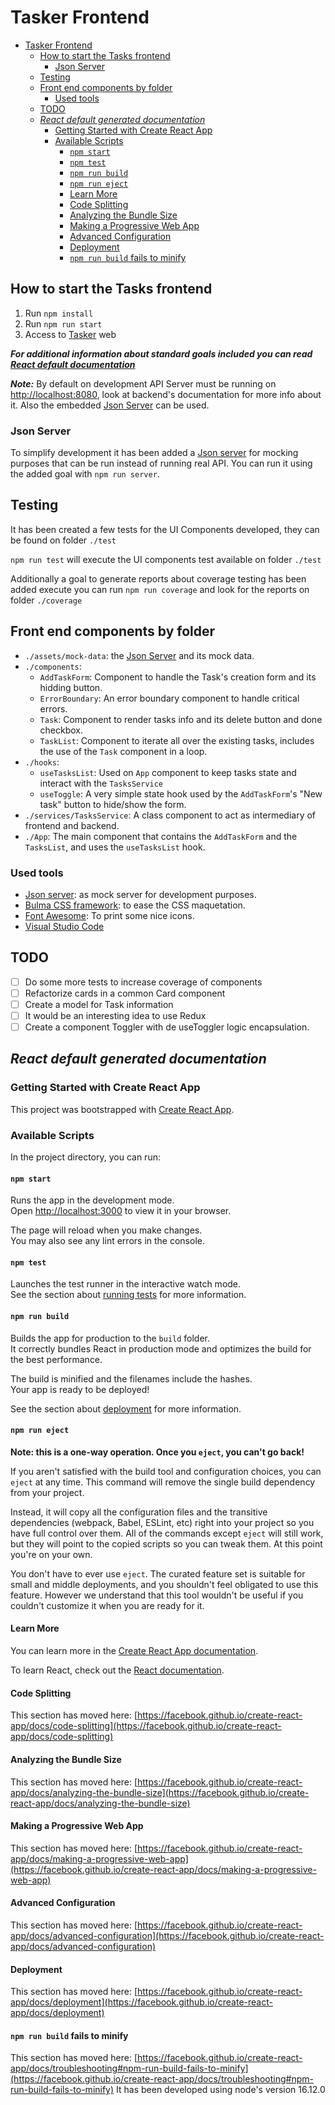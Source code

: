 # Tasker Frontend

- [Tasker Frontend](#tasker-frontend)
  - [How to start the Tasks frontend](#how-to-start-the-tasks-frontend)
    - [Json Server](#json-server)
  - [Testing](#testing)
  - [Front end components by folder](#front-end-components-by-folder)
    - [Used tools](#used-tools)
  - [TODO](#todo)
  - [*React default generated documentation*](#react-default-generated-documentation)
    - [Getting Started with Create React App](#getting-started-with-create-react-app)
    - [Available Scripts](#available-scripts)
      - [`npm start`](#npm-start)
      - [`npm test`](#npm-test)
      - [`npm run build`](#npm-run-build)
      - [`npm run eject`](#npm-run-eject)
      - [Learn More](#learn-more)
      - [Code Splitting](#code-splitting)
      - [Analyzing the Bundle Size](#analyzing-the-bundle-size)
      - [Making a Progressive Web App](#making-a-progressive-web-app)
      - [Advanced Configuration](#advanced-configuration)
      - [Deployment](#deployment)
      - [`npm run build` fails to minify](#npm-run-build-fails-to-minify)

## How to start the Tasks frontend

1. Run `npm install`
2. Run `npm run start`
3. Access to [Tasker](http://localhost:3000/) web

***For additional information about standard goals included you can read [*React default documentation*](#react-default-documentation)***

***Note:*** By default on development API Server must be running on [http://localhost:8080](http://localhost:8080), look at backend's documentation for more info about it. Also the embedded [Json Server](#json-server) can be used.

### Json Server

To simplify development it has been added a [Json server](https://www.npmjs.com/package/json-server) for mocking purposes that can be run instead of running real API. You can run it using the added goal with `npm run server`.

## Testing

It has been created a few tests for the UI Components developed, they can be found on folder `./test`

`npm run test` will execute the UI components test available on folder `./test`

Additionally a goal to generate reports about coverage testing has been added execute you can run `npm run coverage` and look for the reports on folder `./coverage`

## Front end components by folder

- `./assets/mock-data`: the [Json Server](#json-server) and its mock data.
- `./components`:
  - `AddTaskForm`: Component to handle the Task's creation form and its hidding button.
  - `ErrorBoundary`: An error boundary component to handle critical errors.
  - `Task`: Component to render tasks info and its delete button and done checkbox.
  - `TaskList`: Component to iterate all over the existing tasks, includes the use of the `Task` component in a loop.
- `./hooks`:
  - `useTasksList`: Used on `App` component to keep tasks state and interact with the `TasksService`
  - `useToggle`: A very simple state hook used by the `AddTaskForm`'s "New task" button to hide/show the form.
- `./services/TasksService`: A class component to act as intermediary of frontend and backend.
- `./App`: The main component that contains the `AddTaskForm` and the `TasksList`, and uses the `useTasksList` hook.

### Used tools

- [Json server](https://www.npmjs.com/package/json-server): as mock server for development purposes.
- [Bulma CSS framework](https://bulma.io/documentation/): to ease the CSS maquetation.
- [Font Awesome](https://fontawesome.com/start): To print some nice icons.
- [Visual Studio Code](https://code.visualstudio.com/)

## TODO

- [ ] Do some more tests to increase coverage of components
- [ ] Refactorize cards in a common Card component
- [ ] Create a model for Task information
- [ ] It would be an interesting idea to use Redux
- [ ] Create a component Toggler with de useToggler logic encapsulation.

## *React default generated documentation*

### Getting Started with Create React App

This project was bootstrapped with [Create React App](https://github.com/facebook/create-react-app).

### Available Scripts

In the project directory, you can run:

#### `npm start`

Runs the app in the development mode.\
Open [http://localhost:3000](http://localhost:3000) to view it in your browser.

The page will reload when you make changes.\
You may also see any lint errors in the console.

#### `npm test`

Launches the test runner in the interactive watch mode.\
See the section about [running tests](https://facebook.github.io/create-react-app/docs/running-tests) for more information.

#### `npm run build`

Builds the app for production to the `build` folder.\
It correctly bundles React in production mode and optimizes the build for the best performance.

The build is minified and the filenames include the hashes.\
Your app is ready to be deployed!

See the section about [deployment](https://facebook.github.io/create-react-app/docs/deployment) for more information.

#### `npm run eject`

**Note: this is a one-way operation. Once you `eject`, you can't go back!**

If you aren't satisfied with the build tool and configuration choices, you can `eject` at any time. This command will remove the single build dependency from your project.

Instead, it will copy all the configuration files and the transitive dependencies (webpack, Babel, ESLint, etc) right into your project so you have full control over them. All of the commands except `eject` will still work, but they will point to the copied scripts so you can tweak them. At this point you're on your own.

You don't have to ever use `eject`. The curated feature set is suitable for small and middle deployments, and you shouldn't feel obligated to use this feature. However we understand that this tool wouldn't be useful if you couldn't customize it when you are ready for it.

#### Learn More

You can learn more in the [Create React App documentation](https://facebook.github.io/create-react-app/docs/getting-started).

To learn React, check out the [React documentation](https://reactjs.org/).

#### Code Splitting

This section has moved here: [https://facebook.github.io/create-react-app/docs/code-splitting](https://facebook.github.io/create-react-app/docs/code-splitting)

#### Analyzing the Bundle Size

This section has moved here: [https://facebook.github.io/create-react-app/docs/analyzing-the-bundle-size](https://facebook.github.io/create-react-app/docs/analyzing-the-bundle-size)

#### Making a Progressive Web App

This section has moved here: [https://facebook.github.io/create-react-app/docs/making-a-progressive-web-app](https://facebook.github.io/create-react-app/docs/making-a-progressive-web-app)

#### Advanced Configuration

This section has moved here: [https://facebook.github.io/create-react-app/docs/advanced-configuration](https://facebook.github.io/create-react-app/docs/advanced-configuration)

#### Deployment

This section has moved here: [https://facebook.github.io/create-react-app/docs/deployment](https://facebook.github.io/create-react-app/docs/deployment)

#### `npm run build` fails to minify

This section has moved here: [https://facebook.github.io/create-react-app/docs/troubleshooting#npm-run-build-fails-to-minify](https://facebook.github.io/create-react-app/docs/troubleshooting#npm-run-build-fails-to-minify)
It has been developed using node's version 16.12.0
